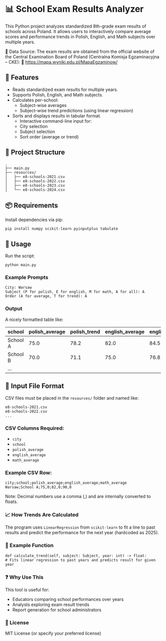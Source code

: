 # 📊 School Exam Results Analyzer

This Python project analyzes standardized 8th-grade exam results of schools across Poland. It allows users to interactively compare average scores and performance trends in Polish, English, and Math subjects over multiple years.

📍 Data Source:
The exam results are obtained from the official website of the Central Examination Board of Poland (Centralna Komisja Egzaminacyjna – CKE):
🔗 https://mapa.wyniki.edu.pl/MapaEgzaminow/

## 🚀 Features

* Reads standardized exam results for multiple years.
* Supports Polish, English, and Math subjects.
* Calculates per-school:
  * Subject-wise averages
  * Subject-wise trend predictions (using linear regression)
* Sorts and displays results in tabular format.
  * Interactive command-line input for:
  * City selection
  * Subject selection
  * Sort order (average or trend)
    
## 🧱 Project Structure

```
.
├── main.py
├── resources/
│   ├── e8-schools-2021.csv
│   ├── e8-schools-2022.csv
│   ├── e8-schools-2023.csv
│   └── e8-schools-2024.csv
```

## 📦 Requirements

Install dependencies via pip:

```
pip install numpy scikit-learn pyinputplus tabulate
```

## 📝 Usage

Run the script:

```
python main.py
```

### Example Prompts

```
City: Warsaw
Subject (P for polish, E for english, M for math, A for all): A
Order (A for average, T for trend): A
```

### Output

A nicely formatted table like:

| school   | polish_average | polish_trend | english_average | english_trend | math_average | math_trend | all_average | all_trend |
|----------|----------------|--------------|-----------------|---------------|--------------|------------|-------------|-----------|
| School A | 75.0           | 78.2         | 82.0            | 84.5          | 90.0         | 92.3       | 82.3        | 85.0      | 
| School B | 70.0           | 71.1         | 75.0            | 76.8          | 85.0         | 86.2       | 76.7        | 78.0      | 
| ...      |                |              |                 |               |              |            |             |           |

## 📁 Input File Format

CSV files must be placed in the `resources/` folder and named like:

```
e8-schools-2021.csv
e8-schools-2022.csv
...
```

### CSV Columns Required:
- `city`
- `school`
- `polish_average`
- `english_average`
- `math_average`

### Example CSV Row:

```
city;school;polish_average;english_average;math_average
Warsaw;School A;75,0;82,0;90,0
```
Note: Decimal numbers use a comma (,) and are internally converted to floats.

### 📈 How Trends Are Calculated

The program uses `LinearRegression` from `scikit-learn` to fit a line to past results and predict the performance for the next year (hardcoded as 2025).

### 🧪 Example Function

```
def calculate_trend(self, subject: Subject, year: int) -> float:
# Fits linear regression to past years and predicts result for given year
```

### ❓ Why Use This

This tool is useful for:
- Educators comparing school performances over years
- Analysts exploring exam result trends
- Report generation for school administrators

### 📄 License

MIT License (or specify your preferred license)
